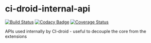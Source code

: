 # ci-droid-internal-api

[![Build Status](https://travis-ci.org/societe-generale/ci-droid-extensions.svg?branch=master)](https://travis-ci.org/societe-generale/ci-droid-extensions) [![Codacy Badge](https://api.codacy.com/project/badge/Grade/2eb0215aca54408196373c5916523429)](https://www.codacy.com/app/vincent-fuchs/ci-droid-extensions?utm_source=github.com&amp;utm_medium=referral&amp;utm_content=societe-generale/ci-droid-extensions&amp;utm_campaign=Badge_Grade) [![Coverage Status](https://coveralls.io/repos/github/societe-generale/ci-droid-extensions/badge.svg?branch=master)](https://coveralls.io/github/societe-generale/ci-droid-extensions?branch=master)

APIs used internally by CI-droid - useful to decouple the core from the extensions
